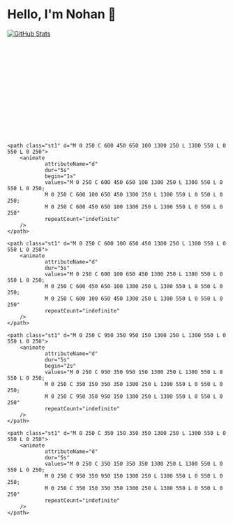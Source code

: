 # Hello, I'm Nohan 👋

[![GitHub Stats](https://github-readme-stats.vercel.app/api?username=nohan-lebreton&show_icons=true&count_private=true)](https://github.com/nohan-lebreton)

<svg xmlns="http://www.w3.org/2000/svg" xmlns:xlink="http://www.w3.org/1999/xlink" version="1.1" id="Calque_1" x="0px"
     y="0px" viewBox="0 0 1300 550" style="enable-background:new 0 0 1300 550;" xml:space="preserve">
<style type="text/css">
	.st1{opacity:0.6;fill:#0C3157;enable-background:new;}
</style>

    <path class="st1" d="M 0 250 C 600 450 650 100 1300 250 L 1300 550 L 0 550 L 0 250">
		<animate
                attributeName="d"
                dur="5s"
				begin="1s"
                values="M 0 250 C 600 450 650 100 1300 250 L 1300 550 L 0 550 L 0 250;
                M 0 250 C 600 100 650 450 1300 250 L 1300 550 L 0 550 L 0 250;
				M 0 250 C 600 450 650 100 1300 250 L 1300 550 L 0 550 L 0 250"
                repeatCount="indefinite"
        />
	</path>

	<path class="st1" d="M 0 250 C 600 100 650 450 1300 250 L 1300 550 L 0 550 L 0 250">
		<animate
                attributeName="d"
                dur="5s"
                values="M 0 250 C 600 100 650 450 1300 250 L 1300 550 L 0 550 L 0 250;
                M 0 250 C 600 450 650 100 1300 250 L 1300 550 L 0 550 L 0 250;
				M 0 250 C 600 100 650 450 1300 250 L 1300 550 L 0 550 L 0 250"
                repeatCount="indefinite"
        />
	</path>

	<path class="st1" d="M 0 250 C 950 350 950 150 1300 250 L 1300 550 L 0 550 L 0 250">
		<animate
                attributeName="d"
                dur="5s"
				begin="2s"
                values="M 0 250 C 950 350 950 150 1300 250 L 1300 550 L 0 550 L 0 250;
                M 0 250 C 350 150 350 350 1300 250 L 1300 550 L 0 550 L 0 250;
				M 0 250 C 950 350 950 150 1300 250 L 1300 550 L 0 550 L 0 250"
                repeatCount="indefinite"
        />
	</path>

	<path class="st1" d="M 0 250 C 350 150 350 350 1300 250 L 1300 550 L 0 550 L 0 250">
		<animate
                attributeName="d"
                dur="5s"
                values="M 0 250 C 350 150 350 350 1300 250 L 1300 550 L 0 550 L 0 250;
                M 0 250 C 950 350 950 150 1300 250 L 1300 550 L 0 550 L 0 250;
				M 0 250 C 350 150 350 350 1300 250 L 1300 550 L 0 550 L 0 250"
                repeatCount="indefinite"
        />
	</path>

</svg>
